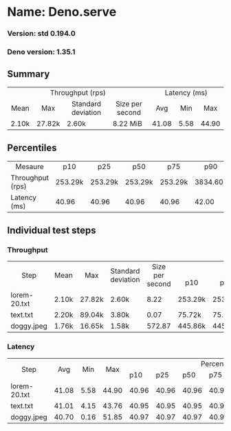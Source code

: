 # Name: Deno.serve 
  
  ### Version: std 0.194.0
  ### Deno version: 1.35.1

## Summary
<table>
<tr>
    <td align="center" colspan="4">Throughput (rps)</td>
    <td align="center" colspan="3">Latency (ms)</td>
</tr>
<tr>
    <td align="center">Mean</td>
    <td align="center">Max</td>
    <td align="center">Standard deviation</td>
    <td align="center">Size per second</td>
    <td align="center">Avg</td>
    <td align="center">Min</td>
    <td align="center">Max</td>
</tr>
<tr>
    <td>2.10k</td>
    <td>27.82k</td>
    <td>2.60k</td>
    <td>8.22 MiB</td>
    <td>41.08</td>
    <td>5.58</td>
    <td>44.90</td>
</tr>
</table>

## Percentiles

<table>
<tr>
  <td align="center">Mesaure</td>
  <td align="center">p10</td>
  <td align="center">p25</td>
  <td align="center">p50</td>
  <td align="center">p75</td>
  <td align="center">p90</td>
  <td align="center">p95</td>
  <td align="center">p99</td>
</tr>
<tr>
  <td>Throughput (rps)</td>
  <td>253.29k</td>
  <td>253.29k</td>
  <td>253.29k</td>
  <td>253.29k</td>
  <td>3834.60k</td>
  <td>5385.49k</td>
  <td>8374.50k</td>
</tr>
<tr>
  <td>Latency (ms)</td>
  <td>40.96</td>
  <td>40.96</td>
  <td>40.96</td>
  <td>40.96</td>
  <td>42.00</td>
  <td>42.02</td>
  <td>42.89</td>
</tr>
</table>

## Individual test steps

### Throughput

<table>
<tr>
  <td align="center" rowspan="2">Step</td>
  <td align="center" rowspan="2">Mean</td>
  <td align="center" rowspan="2">Max</td>
  <td align="center" rowspan="2">Standard deviation</td>
  <td align="center" rowspan="2">Size per second</td>
  <td align="center" colspan="7">Percentiles</td>
</tr>
<tr>
  <!-- still Step -->
  <!-- still Mean -->
  <!-- still Max -->
  <!-- still Standard deviation -->
  <!-- still Size per second -->
  <td align="center">p10</td>
  <td align="center">p25</td>
  <td align="center">p50</td>
  <td align="center">p75</td>
  <td align="center">p90</td>
  <td align="center">p95</td>
  <td align="center">p99</td>
</tr>
<tr>
  <td>lorem-20.txt</td>
  <td>2.10k</td>
  <td>27.82k</td>
  <td>2.60k</td>
  <td>8.22</td>
  <td>253.29k</td>
  <td>253.29k</td>
  <td>253.29k</td>
  <td>253.29k</td>
  <td>3834.60k</td>
  <td>5385.49k</td>
  <td>8374.50k</td>
</tr><tr>
  <td>text.txt</td>
  <td>2.20k</td>
  <td>89.04k</td>
  <td>3.80k</td>
  <td>0.07</td>
  <td>75.72k</td>
  <td>75.72k</td>
  <td>75.72k</td>
  <td>75.72k</td>
  <td>3874.42k</td>
  <td>5131.47k</td>
  <td>12742.79k</td>
</tr><tr>
  <td>doggy.jpeg</td>
  <td>1.76k</td>
  <td>16.65k</td>
  <td>1.58k</td>
  <td>572.87</td>
  <td>445.86k</td>
  <td>445.86k</td>
  <td>445.86k</td>
  <td>445.86k</td>
  <td>3153.37k</td>
  <td>3974.73k</td>
  <td>5805.79k</td>
</tr></table>

### Latency

<table>
<tr>
  <td align="center" rowspan="2">Step</td>
  <td align="center" rowspan="2">Avg</td>
  <td align="center" rowspan="2">Min</td>
  <td align="center" rowspan="2">Max</td>
  <td align="center" colspan="7">Percentiles</td>
</tr>
<tr>
  <!-- still Avg -->
  <!-- still Min -->
  <!-- still Max -->
  <td>p10</td>
  <td>p25</td>
  <td>p50</td>
  <td>p75</td>
  <td>p90</td>
  <td>p95</td>
  <td>p99</td>
</tr>
<tr>
  <td>lorem-20.txt</td>
  <td>41.08</td>
  <td>5.58</td>
  <td>44.90</td>
  <td>40.96</td>
  <td>40.96</td>
  <td>40.96</td>
  <td>40.96</td>
  <td>42.00</td>
  <td>42.02</td>
  <td>42.89</td>
</tr><tr>
  <td>text.txt</td>
  <td>41.01</td>
  <td>4.15</td>
  <td>43.76</td>
  <td>40.95</td>
  <td>40.95</td>
  <td>40.95</td>
  <td>40.95</td>
  <td>42.00</td>
  <td>42.02</td>
  <td>42.07</td>
</tr><tr>
  <td>doggy.jpeg</td>
  <td>40.70</td>
  <td>0.16</td>
  <td>51.85</td>
  <td>40.97</td>
  <td>40.97</td>
  <td>40.97</td>
  <td>40.97</td>
  <td>42.01</td>
  <td>42.04</td>
  <td>43.01</td>
</tr></table>